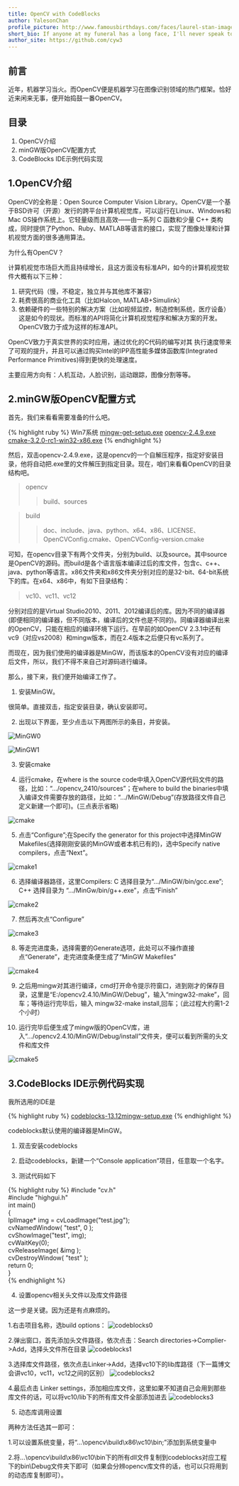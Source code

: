 ```yaml
---
title: OpenCV with CodeBlocks
author: YalesonChan
profile_picture: http://www.famousbirthdays.com/faces/laurel-stan-image.jpg
short_bio: If anyone at my funeral has a long face, I'll never speak to him again.
author_site: https://github.com/cyw3
---
```


## 前言

近年，机器学习当火。而OpenCV便是机器学习在图像识别领域的热门框架。恰好近来闲来无事，便开始捣鼓一番OpenCV。

## 目录

1. OpenCV介绍
2. minGW版OpenCV配置方式
3. CodeBlocks IDE示例代码实现

## 1.OpenCV介绍

OpenCV的全称是：Open Source Computer Vision Library。OpenCV是一个基于BSD许可（开源）发行的跨平台计算机视觉库，可以运行在Linux、Windows和Mac OS操作系统上。它轻量级而且高效——由一系列 C 函数和少量 C++ 类构成，同时提供了Python、Ruby、MATLAB等语言的接口，实现了图像处理和计算机视觉方面的很多通用算法。

为什么有OpenCV？

计算机视觉市场巨大而且持续增长，且这方面没有标准API，如今的计算机视觉软件大概有以下三种：

1. 研究代码（慢，不稳定，独立并与其他库不兼容）
2. 耗费很高的商业化工具（比如Halcon, MATLAB+Simulink）
3. 依赖硬件的一些特别的解决方案（比如视频监控，制造控制系统，医疗设备）这是如今的现状。而标准的API将简化计算机视觉程序和解决方案的开发。OpenCV致力于成为这样的标准API。

OpenCV致力于真实世界的实时应用，通过优化的C代码的编写对其
执行速度带来了可观的提升，并且可以通过购买Intel的IPP高性能多媒体函数库(Integrated Performance Primitives)得到更快的处理速度。

主要应用方向有：人机互动，人脸识别，运动跟踪，图像分割等等。

## 2.minGW版OpenCV配置方式

首先，我们来看看需要准备的什么吧。

{% highlight ruby %}
Win7系统
[mingw-get-setup.exe](http://sourceforge.net/projects/mingw/files/Installer/)
[opencv-2.4.9.exe](http://opencv.org/downloads.html)
[cmake-3.2.0-rc1-win32-x86.exe](http://www.cmake.org/download/)
{% endhighlight %}

然后，双击opencv-2.4.9.exe，这是opencv的一个自解压程序，指定好安装目录，他将自动把.exe里的文件解压到指定目录。现在，咱们来看看OpenCV的目录结构吧。

> opencv
>> build、sources

> build
>> doc、include、java、python、x64、x86、LICENSE、OpenCVConfig.cmake、OpenCVConfig-version.cmake

可知，在opencv目录下有两个文件夹，分别为build、以及source。其中source是OpenCV的源码。而build是各个语言版本编译过后的库文件，包含c、c++、java、python等语言。x86文件夹和x86文件夹分别对应的是32-bit、64-bit系统下的库。在x64、x86中，有如下目录结构：

> vc10、vc11、vc12

分别对应的是Virtual Studio2010、2011、2012编译后的库。因为不同的编译器(即便相同的编译器，但不同版本，编译后的文件也是不同的)。同编译器编译出来的OpenCV，只能在相应的编译环境下运行。在早前的如OpenCV 2.3.1中还有vc9（对应vs2008）和mingw版本，而在2.4版本之后便只有vc系列了。

而现在，因为我们使用的编译器是MinGW，而该版本的OpenCV没有对应的编译后文件，所以，我们不得不来自己对源码进行编译。

那么，接下来，我们便开始编译工作了。

1. 安装MinGW。


很简单。直接双击，指定安装目录，确认安装即可。


2. 出现以下界面，至少点击以下两图所示的条目，并安装。


![MinGW0]({{site.baseurl}}/img/MinGW0.png)

![MinGW1]({{site.baseurl}}/img/MinGW1.png)


3. 安装cmake

4. 运行cmake，在where is the source code中填入OpenCV源代码文件的路径，比如：“.../opencv_2410/sources”；在where to build the binaries中填入编译文件需要存放的路径，比如：“.../MinGW/Debug”(存放路径文件自己定义新建一个即可)。(三点表示省略)

![cmake]({{site.baseurl}}/img/cmake.jpg)

5. 点击“Configure”;在Specify the generator for this project中选择MinGW Makefiles(选择刚刚安装的MinGW或者本机已有的)，选中Specify native compilers，点击“Next”。

![cmake1]({{site.baseurl}}/img/cmake1.jpg)

6. 选择编译器路径，这里Compilers: C 选择目录为“.../MinGW/bin/gcc.exe”; C++ 选择目录为 “.../MinGw/bin/g++.exe”，点击“Finish”

![cmake2]({{site.baseurl}}/img/cmake2.jpg)

7. 然后再次点“Configure”

![cmake3]({{site.baseurl}}/img/cmake3.jpg)

8. 等走完进度条，选择需要的Generate选项，此处可以不操作直接点“Generate”，走完进度条便生成了“MinGW Makefiles”

![cmake4]({{site.baseurl}}/img/cmake4.jpg)

9. 之后用mingw对其进行编译，cmd打开命令提示符窗口，进到刚才的保存目录，这里是“E:/opencv2.4.10/MinGW/Debug”，输入“mingw32-make”，回车；等待运行完毕后，输入 mingw32-make install,回车；（此过程大约需1-2个小时）

10. 运行完毕后便生成了mingw版的OpenCV库，进入“.../opencv2.4.10/MinGW/Debug/install”文件夹，便可以看到所需的头文件和库文件

![cmake5]({{site.baseurl}}/img/cmake5.jpg)


## 3.CodeBlocks IDE示例代码实现

我所选用的IDE是

{% highlight ruby %}
[codeblocks-13.12mingw-setup.exe](http://www.codeblocks.org/)
{% endhighlight %}

codeblocks默认使用的编译器是MinGW。

1. 双击安装codeblocks

2. 启动codeblocks，新建一个“Console application”项目，任意取一个名字。

3. 测试代码如下

{% highlight ruby %}
#include "cv.h"  
#include "highgui.h"  
int main()  
{  
    IplImage* img = cvLoadImage("test.jpg");  
    cvNamedWindow( "test", 0 );  
    cvShowImage("test", img);  
    cvWaitKey(0);  
    cvReleaseImage( &img );  
    cvDestroyWindow( "test" );  
    return 0;  
}  
{% endhighlight %}

4. 设置opencv相关头文件以及库文件路径

这一步是关键。因为还是有点麻烦的。

1.右击项目名称，选build options：
![codeblocks0]({{site.baseurl}}/img/codeblocks0.jpg)

2.弹出窗口，首先添加头文件路径，依次点击：Search directories->Complier->Add，选择头文件所在目录
![codeblocks1]({{site.baseurl}}/img/codeblock1.png)

3.选择库文件路径，依次点击Linker->Add，选择vc10下的lib库路径（下一篇博文会讲vc10，vc11，vc12之间的区别）
![codeblocks2]({{site.baseurl}}/img/codeblocks2.png)

4.最后点击 Linker settings，添加相应库文件，这里如果不知道自己会用到那些库文件的话，可以将vc10/lib下的所有库文件全部添加进去
![codeblocks3]({{site.baseurl}}/img/codeblocks3.png)

5. 动态库调用设置

两种方法任选其一即可：

1.可以设置系统变量，将“...\opencv\build\x86\vc10\bin;”添加到系统变量中

2.将...\opencv\build\x86\vc10\bin下的所有dll文件复制到codeblocks对应工程下的bin\Debug文件夹下即可（如果会分辨opencv库文件的话，也可以只将用到的动态库复制即可）。
